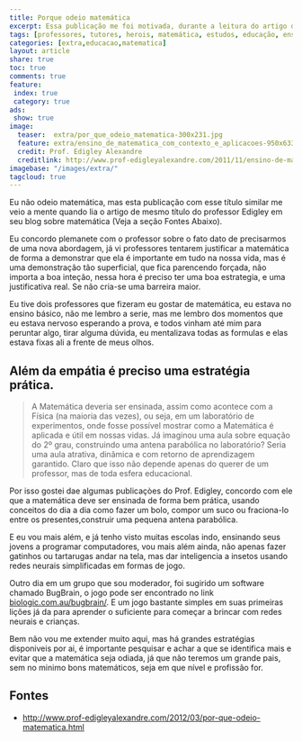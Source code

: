 ```yaml
---
title: Porque odeio matemática
excerpt: Essa publicação me foi motivada, durante a leitura do artigo do proessor Edglei, veja na seção abiaxo fontes, o link.
tags: [professores, tutores, herois, matemática, estudos, educação, ensino, tática, estratégia, planejamento, adolescente, metodológia, empátia]
categories: [extra,educacao,matematica]
layout: article
share: true
toc: true
comments: true
feature:
 index: true
 category: true
ads: 
 show: true
image:
  teaser:  extra/por_que_odeio_matematica-300x231.jpg
  feature: extra/ensino_de_matematica_com_contexto_e_aplicacoes-950x633.jpg  
  credit: Prof. Edigley Alexandre
  creditlink: http://www.prof-edigleyalexandre.com/2011/11/ensino-de-matematica-com-o-contexto-e.html
imagebase: "/images/extra/"
tagcloud: true
---
```


Eu não odeio matemática, mas esta publicação com esse título similar me
veio a mente quando lia o artigo de mesmo título do professor Edigley 
em seu blog sobre matemática (Veja a seção Fontes Abaixo).

Eu concordo plemanete com o professor sobre o fato dato de precisarmos 
de uma nova abordagem, já vi professores tentarem justificar a matemática
de forma a demonstrar que ela é importante em tudo na nossa vida, mas é uma 
demonstração tão superficial, que fica parencendo forçada, não importa a boa
inteção, nessa hora é preciso ter uma boa estrategia, e uma justificativa real.
Se não cria-se uma barreira maior.

Eu tive dois professores que fizeram eu gostar de matemática, eu estava no
ensino básico, não me lembro a serie, mas me lembro dos momentos que eu estava 
nervoso esperando a prova, e todos vinham até mim para peruntar algo, tirar 
alguma dúvida, eu mentalizava todas as formulas e elas estava fixas ali a 
frente de meus olhos.

## Além da empátia é preciso uma estratégia prática.

> A Matemática deveria ser ensinada, assim como acontece com a 
Física (na maioria das vezes), ou seja, em um laboratório de 
experimentos, onde fosse possível mostrar como a Matemática é 
aplicada e útil em nossas vidas. Já imaginou uma aula sobre 
equação do 2º grau, construindo uma antena parabólica no 
laboratório? Seria uma aula atrativa, dinâmica e com retorno 
de aprendizagem garantido. Claro que isso não depende apenas 
do querer de um professor, mas de toda esfera educacional.

Por isso gostei dae algumas publicaçòes do Prof. Edigley, concordo com ele
que a matemática deve ser ensinada de forma bem prática, usando conceitos 
do dia a dia como fazer um bolo, compor um suco ou fraciona-lo entre os 
presentes,construir uma pequena antena parabólica.

E eu vou mais além, e já tenho visto muitas escolas indo, ensinando 
seus jovens a programar computadores, vou mais além ainda, não apenas
fazer gatinhos ou tartarugas andar na tela, mas dar inteligencia a 
insetos usando redes neurais simplificadas em formas de jogo.  

Outro dia em um grupo que sou moderador, foi sugirido um software
chamado BugBrain, o jogo pode ser encontrado no link [biologic.com.au/bugbrain/](biologic.com.au/bugbrain/).
E um jogo bastante simples em suas primeiras lições já da para aprender
o suficiente para começar a brincar com redes neurais e crianças.

Bem não vou me extender muito aqui, mas há grandes estratégias
disponiveis por ai, é importante pesquisar e achar a que se identifica
mais e evitar que a matemática seja odiada, já que não teremos 
um grande pais, sem no minimo bons matemáticos, seja em que nível 
e profissão for.  

## Fontes

 * http://www.prof-edigleyalexandre.com/2012/03/por-que-odeio-matematica.html